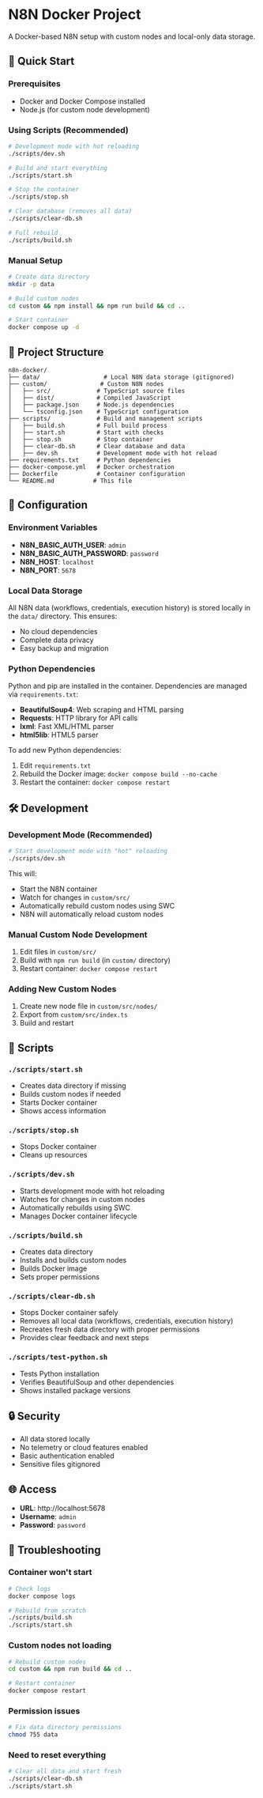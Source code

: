 # N8N Docker Project

A Docker-based N8N setup with custom nodes and local-only data storage.

## 🚀 Quick Start

### Prerequisites
- Docker and Docker Compose installed
- Node.js (for custom node development)

### Using Scripts (Recommended)

```bash
# Development mode with hot reloading
./scripts/dev.sh

# Build and start everything
./scripts/start.sh

# Stop the container
./scripts/stop.sh

# Clear database (removes all data)
./scripts/clear-db.sh

# Full rebuild
./scripts/build.sh
```

### Manual Setup

```bash
# Create data directory
mkdir -p data

# Build custom nodes
cd custom && npm install && npm run build && cd ..

# Start container
docker compose up -d
```

## 📁 Project Structure

```
n8n-docker/
├── data/                  # Local N8N data storage (gitignored)
├── custom/               # Custom N8N nodes
│   ├── src/             # TypeScript source files
│   ├── dist/            # Compiled JavaScript
│   ├── package.json     # Node.js dependencies
│   └── tsconfig.json    # TypeScript configuration
├── scripts/             # Build and management scripts
│   ├── build.sh         # Full build process
│   ├── start.sh         # Start with checks
│   ├── stop.sh          # Stop container
│   ├── clear-db.sh      # Clear database and data
│   ├── dev.sh           # Development mode with hot reload
├── requirements.txt     # Python dependencies
├── docker-compose.yml   # Docker orchestration
├── Dockerfile           # Container configuration
└── README.md           # This file
```

## 🔧 Configuration

### Environment Variables
- **N8N_BASIC_AUTH_USER**: `admin`
- **N8N_BASIC_AUTH_PASSWORD**: `password`
- **N8N_HOST**: `localhost`
- **N8N_PORT**: `5678`

### Local Data Storage
All N8N data (workflows, credentials, execution history) is stored locally in the `data/` directory. This ensures:
- No cloud dependencies
- Complete data privacy
- Easy backup and migration

### Python Dependencies
Python and pip are installed in the container. Dependencies are managed via `requirements.txt`:
- **BeautifulSoup4**: Web scraping and HTML parsing
- **Requests**: HTTP library for API calls
- **lxml**: Fast XML/HTML parser
- **html5lib**: HTML5 parser

To add new Python dependencies:
1. Edit `requirements.txt`
2. Rebuild the Docker image: `docker compose build --no-cache`
3. Restart the container: `docker compose restart`

## 🛠️ Development

### Development Mode (Recommended)
```bash
# Start development mode with "hot" reloading
./scripts/dev.sh
```

This will:
- Start the N8N container
- Watch for changes in `custom/src/`
- Automatically rebuild custom nodes using SWC
- N8N will automatically reload custom nodes

### Manual Custom Node Development
1. Edit files in `custom/src/`
2. Build with `npm run build` (in `custom/` directory)
3. Restart container: `docker compose restart`

### Adding New Custom Nodes
1. Create new node file in `custom/src/nodes/`
2. Export from `custom/src/index.ts`
3. Build and restart

## 📝 Scripts

### `./scripts/start.sh`
- Creates data directory if missing
- Builds custom nodes if needed
- Starts Docker container
- Shows access information

### `./scripts/stop.sh`
- Stops Docker container
- Cleans up resources

### `./scripts/dev.sh`
- Starts development mode with hot reloading
- Watches for changes in custom nodes
- Automatically rebuilds using SWC
- Manages Docker container lifecycle

### `./scripts/build.sh`
- Creates data directory
- Installs and builds custom nodes
- Builds Docker image
- Sets proper permissions

### `./scripts/clear-db.sh`
- Stops Docker container safely
- Removes all local data (workflows, credentials, execution history)
- Recreates fresh data directory with proper permissions
- Provides clear feedback and next steps

### `./scripts/test-python.sh`
- Tests Python installation
- Verifies BeautifulSoup and other dependencies
- Shows installed package versions

## 🔒 Security

- All data stored locally
- No telemetry or cloud features enabled
- Basic authentication enabled
- Sensitive files gitignored

## 🌐 Access

- **URL**: http://localhost:5678
- **Username**: `admin`
- **Password**: `password`

## 🐛 Troubleshooting

### Container won't start
```bash
# Check logs
docker compose logs

# Rebuild from scratch
./scripts/build.sh
./scripts/start.sh
```

### Custom nodes not loading
```bash
# Rebuild custom nodes
cd custom && npm run build && cd ..

# Restart container
docker compose restart
```

### Permission issues
```bash
# Fix data directory permissions
chmod 755 data
```

### Need to reset everything
```bash
# Clear all data and start fresh
./scripts/clear-db.sh
./scripts/start.sh
```
